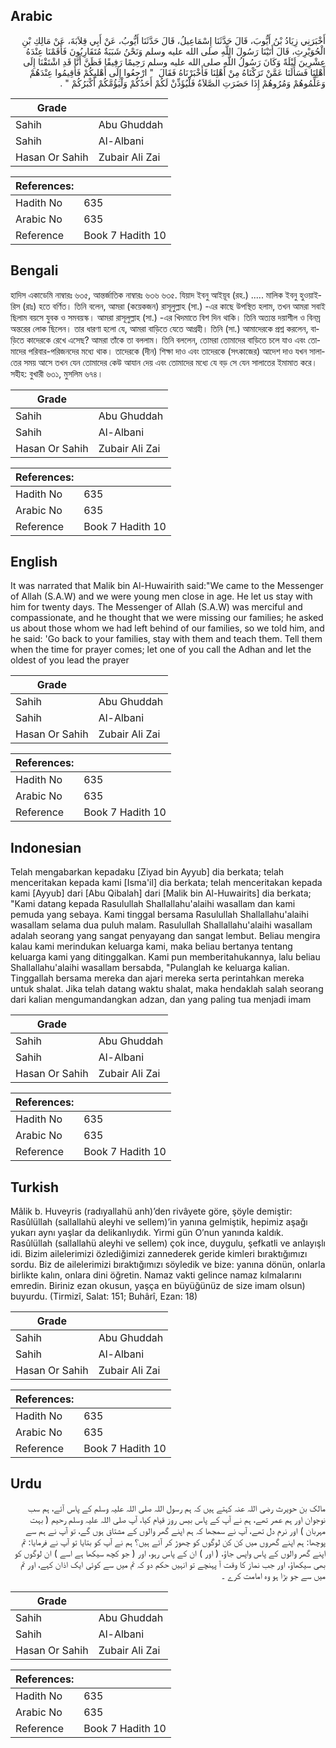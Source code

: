 ## Arabic


<div dir="rtl" lang="ar" style={{fontSize:'larger',backgroundColor:'#f8f9fa',padding:20}}>
أَخْبَرَنِي زِيَادُ بْنُ أَيُّوبَ، قَالَ حَدَّثَنَا إِسْمَاعِيلُ، قَالَ حَدَّثَنَا أَيُّوبُ، عَنْ أَبِي قِلاَبَةَ، عَنْ مَالِكِ بْنِ الْحُوَيْرِثِ، قَالَ أَتَيْنَا رَسُولَ اللَّهِ صلى الله عليه وسلم وَنَحْنُ شَبَبَةٌ مُتَقَارِبُونَ فَأَقَمْنَا عِنْدَهُ عِشْرِينَ لَيْلَةً وَكَانَ رَسُولُ اللَّهِ صلى الله عليه وسلم رَحِيمًا رَفِيقًا فَظَنَّ أَنَّا قَدِ اشْتَقْنَا إِلَى أَهْلِنَا فَسَأَلَنَا عَمَّنْ تَرَكْنَاهُ مِنْ أَهْلِنَا فَأَخْبَرْنَاهُ فَقَالَ ‏ "‏ ارْجِعُوا إِلَى أَهْليِكُمْ فَأَقِيمُوا عِنْدَهُمْ وَعَلِّمُوهُمْ وَمُرُوهُمْ إِذَا حَضَرَتِ الصَّلاَةُ فَلْيُؤَذِّنْ لَكُمْ أَحَدُكُمْ وَلْيَؤُمَّكُمْ أَكْبَرُكُمْ ‏"‏ ‏.‏
</div>
<div style={{backgroundColor:'#f8f9fa',padding:20, marginBottom: 10}}><table> <thead> <tr> <th>Grade</th> <th></th> </tr> </thead> <tbody> <tr><td>Sahih</td><td>Abu Ghuddah</td></tr><tr><td>Sahih</td><td>Al-Albani</td></tr><tr><td>Hasan Or Sahih</td><td>Zubair Ali Zai</td></tr></tbody></table><table> <thead> <tr> <th>References:</th> <th></th> </tr> </thead> <tbody><tr><td>Hadith No</td><td>635</td></tr><tr><td>Arabic No</td><td>635</td></tr><tr><td>Reference</td><td>Book 7 Hadith 10</td></tr></tbody></table></div>

## Bengali


<div dir="ltr" lang="bn" style={{fontSize:'larger',backgroundColor:'#f8f9fa',padding:20}}>
হাদিস একাডেমি নাম্বারঃ ৬৩৫, আন্তর্জাতিক নাম্বারঃ ৬৩৬ ৬৩৫. যিয়াদ ইবনু আইয়ূব (রহ.) ..... মালিক ইবনু হুওয়াইরিস (রাঃ) হতে বর্ণিত। তিনি বলেন, আমরা (কয়েকজন) রাসূলুল্লাহ (সা.) -এর কাছে উপস্থিত হলাম, তখন আমরা সবাই ছিলাম বয়সে যুবক ও সমবয়স্ক। আমরা রাসূলুল্লাহ (সা.) -এর খিদমাতে বিশ দিন থাকি। তিনি অত্যন্ত দয়াশীল ও বিনম্র অন্তরের লোক ছিলেন। তার ধারণা হলো যে, আমরা বাড়িতে যেতে আগ্রহী। তিনি (সা.) আমাদেরকে প্রশ্ন করলেন, বাড়িতে কাদেরকে রেখে এসেছ? আমরা তাঁকে তা বললাম। তিনি বললেন, তোমরা তোমাদের বাড়িতে চলে যাও এবং তোমাদের পরিবার-পরিজনদের মধ্যে থাক। তাদেরকে (দীন) শিক্ষা দাও এবং তাদেরকে (সৎকাজের) আদেশ দাও যখন সালাতের সময় আসে তখন যেন তোমাদের কেউ আযান দেয় এবং তোমাদের মধ্যে যে বড় সে যেন সালাতের ইমামাত করে। সহীহ: বুখারী ৬৩১, মুসলিম ৬৭৪।
</div>
<div style={{backgroundColor:'#f8f9fa',padding:20, marginBottom: 10}}><table> <thead> <tr> <th>Grade</th> <th></th> </tr> </thead> <tbody> <tr><td>Sahih</td><td>Abu Ghuddah</td></tr><tr><td>Sahih</td><td>Al-Albani</td></tr><tr><td>Hasan Or Sahih</td><td>Zubair Ali Zai</td></tr></tbody></table><table> <thead> <tr> <th>References:</th> <th></th> </tr> </thead> <tbody><tr><td>Hadith No</td><td>635</td></tr><tr><td>Arabic No</td><td>635</td></tr><tr><td>Reference</td><td>Book 7 Hadith 10</td></tr></tbody></table></div>

## English


<div dir="ltr" lang="en" style={{fontSize:'larger',backgroundColor:'#f8f9fa',padding:20}}>
It was narrated that Malik bin Al-Huwairith said:"We came to the Messenger of Allah (S.A.W) and we were young men close in age. He let us stay with him for twenty days. The Messenger of Allah (S.A.W) was merciful and compassionate, and he thought that we were missing our families; he asked us about those whom we had left behind of our families, so we told him, and he said: 'Go back to your families, stay with them and teach them. Tell them when the time for prayer comes; let one of you call the Adhan and let the oldest of you lead the prayer
</div>
<div style={{backgroundColor:'#f8f9fa',padding:20, marginBottom: 10}}><table> <thead> <tr> <th>Grade</th> <th></th> </tr> </thead> <tbody> <tr><td>Sahih</td><td>Abu Ghuddah</td></tr><tr><td>Sahih</td><td>Al-Albani</td></tr><tr><td>Hasan Or Sahih</td><td>Zubair Ali Zai</td></tr></tbody></table><table> <thead> <tr> <th>References:</th> <th></th> </tr> </thead> <tbody><tr><td>Hadith No</td><td>635</td></tr><tr><td>Arabic No</td><td>635</td></tr><tr><td>Reference</td><td>Book 7 Hadith 10</td></tr></tbody></table></div>

## Indonesian


<div dir="ltr" lang="id" style={{fontSize:'larger',backgroundColor:'#f8f9fa',padding:20}}>
Telah mengabarkan kepadaku [Ziyad bin Ayyub] dia berkata; telah menceritakan kepada kami [Isma'il] dia berkata; telah menceritakan kepada kami [Ayyub] dari [Abu Qibalah] dari [Malik bin Al-Huwairits] dia berkata; "Kami datang kepada Rasulullah Shallallahu'alaihi wasallam dan kami pemuda yang sebaya. Kami tinggal bersama Rasulullah Shallallahu'alaihi wasallam selama dua puluh malam. Rasulullah Shallallahu'alaihi wasallam adalah seorang yang sangat penyayang dan sangat lembut. Beliau mengira kalau kami merindukan keluarga kami, maka beliau bertanya tentang keluarga kami yang ditinggalkan. Kami pun memberitahukannya, lalu beliau Shallallahu'alaihi wasallam bersabda, "Pulanglah ke keluarga kalian. Tinggallah bersama mereka dan ajari mereka serta perintahkan mereka untuk shalat. Jika telah datang waktu shalat, maka hendaklah salah seorang dari kalian mengumandangkan adzan, dan yang paling tua menjadi imam
</div>
<div style={{backgroundColor:'#f8f9fa',padding:20, marginBottom: 10}}><table> <thead> <tr> <th>Grade</th> <th></th> </tr> </thead> <tbody> <tr><td>Sahih</td><td>Abu Ghuddah</td></tr><tr><td>Sahih</td><td>Al-Albani</td></tr><tr><td>Hasan Or Sahih</td><td>Zubair Ali Zai</td></tr></tbody></table><table> <thead> <tr> <th>References:</th> <th></th> </tr> </thead> <tbody><tr><td>Hadith No</td><td>635</td></tr><tr><td>Arabic No</td><td>635</td></tr><tr><td>Reference</td><td>Book 7 Hadith 10</td></tr></tbody></table></div>

## Turkish


<div dir="ltr" lang="tr" style={{fontSize:'larger',backgroundColor:'#f8f9fa',padding:20}}>
Mâlik b. Huveyris (radıyallahü anh)’den rivâyete göre, şöyle demiştir: Rasûlüllah (sallallahü aleyhi ve sellem)’in yanına gelmiştik, hepimiz aşağı yukarı aynı yaşlar da delikanlıydık. Yirmi gün O’nun yanında kaldık. Rasûlüllah (sallallahü aleyhi ve sellem) çok ince, duygulu, şefkatli ve anlayışlı idi. Bizim ailelerimizi özlediğimizi zannederek geride kimleri bıraktığımızı sordu. Biz de ailelerimizi bıraktığımızı söyledik ve bize: yanına dönün, onlarla birlikte kalın, onlara dini öğretin. Namaz vakti gelince namaz kılmalarını emredin. Biriniz ezan okusun, yaşça en büyüğünüz de size imam olsun) buyurdu. (Tirmizî, Salat: 151; Buhârî, Ezan: 18)
</div>
<div style={{backgroundColor:'#f8f9fa',padding:20, marginBottom: 10}}><table> <thead> <tr> <th>Grade</th> <th></th> </tr> </thead> <tbody> <tr><td>Sahih</td><td>Abu Ghuddah</td></tr><tr><td>Sahih</td><td>Al-Albani</td></tr><tr><td>Hasan Or Sahih</td><td>Zubair Ali Zai</td></tr></tbody></table><table> <thead> <tr> <th>References:</th> <th></th> </tr> </thead> <tbody><tr><td>Hadith No</td><td>635</td></tr><tr><td>Arabic No</td><td>635</td></tr><tr><td>Reference</td><td>Book 7 Hadith 10</td></tr></tbody></table></div>

## Urdu


<div dir="rtl" lang="ur" style={{fontSize:'larger',backgroundColor:'#f8f9fa',padding:20}}>
مالک بن حویرث رضی اللہ عنہ کہتے ہیں کہ ہم رسول اللہ صلی اللہ علیہ وسلم کے پاس آئے، ہم سب نوجوان اور ہم عمر تھے، ہم نے آپ کے پاس بیس روز قیام کیا، آپ صلی اللہ علیہ وسلم رحیم ( بہت مہربان ) اور نرم دل تھے، آپ نے سمجھا کہ ہم اپنے گھر والوں کے مشتاق ہوں گے، تو آپ نے ہم سے پوچھا: ہم اپنے گھروں میں کن کن لوگوں کو چھوڑ کر آئے ہیں؟ ہم نے آپ کو بتایا تو آپ نے فرمایا: تم اپنے گھر والوں کے پاس واپس جاؤ، ( اور ) ان کے پاس رہو، اور ( جو کچھ سیکھا ہے اسے ) ان لوگوں کو بھی سیکھاؤ، اور جب نماز کا وقت آ پہنچے تو انہیں حکم دو کہ تم میں سے کوئی ایک اذان کہے، اور تم میں سے جو بڑا ہو وہ امامت کرے ۔
</div>
<div style={{backgroundColor:'#f8f9fa',padding:20, marginBottom: 10}}><table> <thead> <tr> <th>Grade</th> <th></th> </tr> </thead> <tbody> <tr><td>Sahih</td><td>Abu Ghuddah</td></tr><tr><td>Sahih</td><td>Al-Albani</td></tr><tr><td>Hasan Or Sahih</td><td>Zubair Ali Zai</td></tr></tbody></table><table> <thead> <tr> <th>References:</th> <th></th> </tr> </thead> <tbody><tr><td>Hadith No</td><td>635</td></tr><tr><td>Arabic No</td><td>635</td></tr><tr><td>Reference</td><td>Book 7 Hadith 10</td></tr></tbody></table></div>